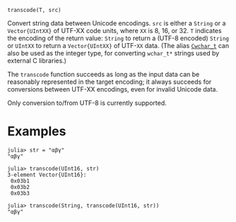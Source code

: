 ```
transcode(T, src)
```

Convert string data between Unicode encodings. `src` is either a `String` or a `Vector{UIntXX}` of UTF-XX code units, where `XX` is 8, 16, or 32. `T` indicates the encoding of the return value: `String` to return a (UTF-8 encoded) `String` or `UIntXX` to return a `Vector{UIntXX}` of UTF-`XX` data. (The alias [`Cwchar_t`](@ref) can also be used as the integer type, for converting `wchar_t*` strings used by external C libraries.)

The `transcode` function succeeds as long as the input data can be reasonably represented in the target encoding; it always succeeds for conversions between UTF-XX encodings, even for invalid Unicode data.

Only conversion to/from UTF-8 is currently supported.

# Examples

```jldoctest
julia> str = "αβγ"
"αβγ"

julia> transcode(UInt16, str)
3-element Vector{UInt16}:
 0x03b1
 0x03b2
 0x03b3

julia> transcode(String, transcode(UInt16, str))
"αβγ"
```
